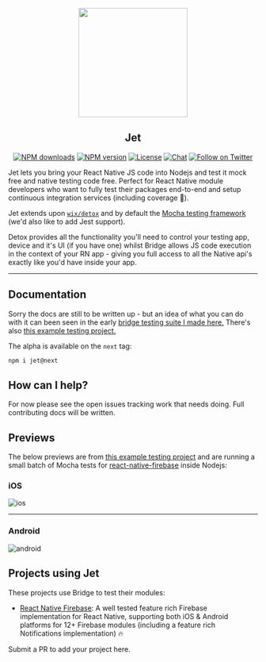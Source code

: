 <p align="center">
  <a href="https://invertase.io">
    <img height="220" src="https://static.invertase.io/assets/jet-animated.gif"><br/>
  </a>
  <h2 align="center">Jet</h2>
</p>

<p align="center">
  <a href="https://www.npmjs.com/package/@invertase/jet"><img src="https://img.shields.io/npm/dm/@invertase/jet.svg?style=flat-square" alt="NPM downloads"></a>
  <a href="https://www.npmjs.com/package/@invertase/jet"><img src="https://img.shields.io/npm/v/@invertase/jet.svg?style=flat-square" alt="NPM version"></a>
  <a href="/LICENSE"><img src="https://img.shields.io/npm/l/@invertase/jet.svg?style=flat-square" alt="License"></a>
  <a href="https://discord.gg/C9aK28N"><img src="https://img.shields.io/discord/295953187817521152.svg?logo=discord&style=flat-square&colorA=7289da&label=discord" alt="Chat"></a>
  <a href="https://twitter.com/invertaseio"><img src="https://img.shields.io/twitter/follow/invertaseio.svg?style=social&label=Follow" alt="Follow on Twitter"></a>
</p>

Jet lets you bring your React Native JS code into Nodejs and test it mock free and native testing code free. Perfect for React Native module developers who want to fully test their packages end-to-end and setup continuous integration services (including coverage 💯).

Jet extends upon [`wix/detox`](https://github.com/wix/detox) and by default the [Mocha testing framework](https://mochajs.org/) (we'd also like to add Jest support).

Detox provides all the functionality you'll need to control your testing app, device and it's UI (if you have one) whilst Bridge allows JS code execution in the context of your RN app - giving you full access to all the Native api's exactly like you'd have inside your app.

----

## Documentation

Sorry the docs are still to be written up - but an idea of what you can do with it can been seen in the early [bridge testing suite I made here.](https://github.com/invertase/react-native-firebase/blob/master/bridge/e2e/bridge.spec.js) There's also [this example testing project.](https://github.com/Salakar/react-native-firebase/tree/master/bridge)

The alpha is available on the `next` tag:

```bash
npm i jet@next
```

## How can I help?

For now please see the open issues tracking work that needs doing. Full contributing docs will be written.

## Previews

The below previews are from [this example testing project](https://github.com/invertase/react-native-firebase/tree/master/bridge) and are running a small batch of Mocha tests for [react-native-firebase](https://github.com/invertase/react-native-firebase) inside Nodejs:

### iOS

![ios](https://cdn.discordapp.com/attachments/362967412175405059/428355596073435137/2018-03-28_01.46.19.gif)

----

### Android

![android](https://cdn.discordapp.com/attachments/362967412175405059/428357262055178240/2018-03-28_01.55.43.gif)


## Projects using Jet

These projects use Bridge to test their modules:

- [React Native Firebase](https://github.com/invertase/react-native-firebase): A well tested feature rich Firebase implementation for React Native, supporting both iOS & Android platforms for 12+ Firebase modules (including a feature rich Notifications implementation) 🔥

Submit a PR to add your project here.
